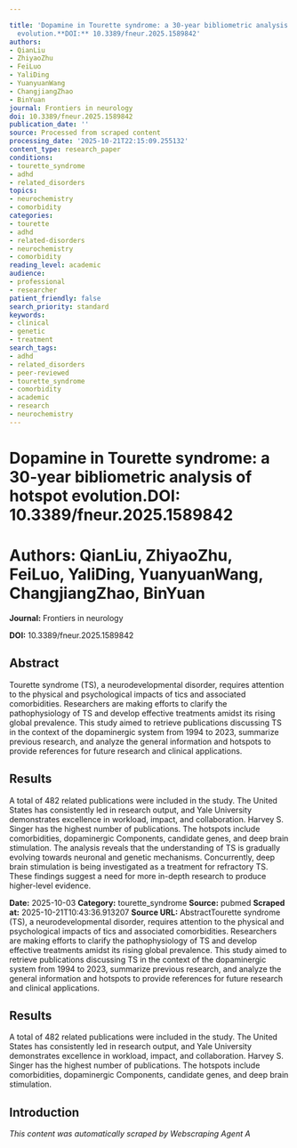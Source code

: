 ```yaml
---

title: 'Dopamine in Tourette syndrome: a 30-year bibliometric analysis of hotspot
  evolution.**DOI:** 10.3389/fneur.2025.1589842'
authors:
- QianLiu
- ZhiyaoZhu
- FeiLuo
- YaliDing
- YuanyuanWang
- ChangjiangZhao
- BinYuan
journal: Frontiers in neurology
doi: 10.3389/fneur.2025.1589842
publication_date: ''
source: Processed from scraped content
processing_date: '2025-10-21T22:15:09.255132'
content_type: research_paper
conditions:
- tourette_syndrome
- adhd
- related_disorders
topics:
- neurochemistry
- comorbidity
categories:
- tourette
- adhd
- related-disorders
- neurochemistry
- comorbidity
reading_level: academic
audience:
- professional
- researcher
patient_friendly: false
search_priority: standard
keywords:
- clinical
- genetic
- treatment
search_tags:
- adhd
- related_disorders
- peer-reviewed
- tourette_syndrome
- comorbidity
- academic
- research
- neurochemistry
---
```




# Dopamine in Tourette syndrome: a 30-year bibliometric analysis of hotspot evolution.**DOI:** 10.3389/fneur.2025.1589842

# **Authors:** QianLiu, ZhiyaoZhu, FeiLuo, YaliDing, YuanyuanWang, ChangjiangZhao, BinYuan

**Journal:** Frontiers in neurology

**DOI:** 10.3389/fneur.2025.1589842

## Abstract

Tourette syndrome (TS), a neurodevelopmental disorder, requires attention to the physical and psychological impacts of tics and associated comorbidities. Researchers are making efforts to clarify the pathophysiology of TS and develop effective treatments amidst its rising global prevalence. This study aimed to retrieve publications discussing TS in the context of the dopaminergic system from 1994 to 2023, summarize previous research, and analyze the general information and hotspots to provide references for future research and clinical applications.
## Results
A total of 482 related publications were included in the study. The United States has consistently led in research output, and Yale University demonstrates excellence in workload, impact, and collaboration. Harvey S. Singer has the highest number of publications. The hotspots include comorbidities, dopaminergic Components, candidate genes, and deep brain stimulation.
The analysis reveals that the understanding of TS is gradually evolving towards neuronal and genetic mechanisms. Concurrently, deep brain stimulation is being investigated as a treatment for refractory TS. These findings suggest a need for more in-depth research to produce higher-level evidence.

**Date:** 2025-10-03
**Category:** tourette_syndrome
**Source:** pubmed
**Scraped at:** 2025-10-21T10:43:36.913207
**Source URL:**  AbstractTourette syndrome (TS), a neurodevelopmental disorder, requires attention to the physical and psychological impacts of tics and associated comorbidities. Researchers are making efforts to clarify the pathophysiology of TS and develop effective treatments amidst its rising global prevalence. This study aimed to retrieve publications discussing TS in the context of the dopaminergic system from 1994 to 2023, summarize previous research, and analyze the general information and hotspots to provide references for future research and clinical applications.
## Results
A total of 482 related publications were included in the study. The United States has consistently led in research output, and Yale University demonstrates excellence in workload, impact, and collaboration. Harvey S. Singer has the highest number of publications. The hotspots include comorbidities, dopaminergic Components, candidate genes, and deep brain stimulation.
## Introduction
*This content was automatically scraped by Webscraping Agent A*